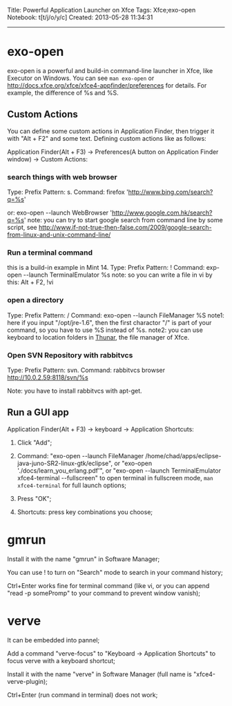 Title: Powerful Application Launcher on Xfce
Tags: Xfce;exo-open
Notebook: t[t/j/o/y/c]
Created: 2013-05-28 11:34:31

------

# exo-open

exo-open is a powerful and build-in command-line launcher in Xfce, like Executor on Windows. You can see `man exo-open` or http://docs.xfce.org/xfce/xfce4-appfinder/preferences for details. For example, the difference of %s and %S. 

## Custom Actions
 
You can define some custom actions in Application Finder, then trigger it with "Alt + F2" and some text. 
Defining custom actions like as follows:

Application Finder(Alt + F3) -> Preferences(A button on Application Finder window) -> Custom Actions: 

### search things with web browser 

Type: Prefix 
Pattern: s. 
Command: firefox 'http://www.bing.com/search?q=%s'

or:  exo-open --launch WebBrowser 'http://www.google.com.hk/search?q=%s' 
note: you can try to start google search from command line by some script, see http://www.if-not-true-then-false.com/2009/google-search-from-linux-and-unix-command-line/ 

### Run a terminal command 

this is a build-in example in Mint 14. 
Type: Prefix 
Pattern: ! 
Command: exp-open --launch TerminalEmulator %s 
note: so you can write a file in vi by this: Alt + F2, !vi 

### open a directory 

Type: Prefix 
Pattern: / 
Command: exo-open --launch FileManager %S 
note1: here if you input "/opt/jre-1.6", then the first charactor "/" is part of your command, so you have to use %S instead of %s. 
note2: you can use keyboard to location folders in [Thunar](http://docs.xfce.org/xfce/thunar/start), the file manager of Xfce. 

### Open SVN Repository with rabbitvcs

Type: Prefix 
Pattern: svn. 
Command: rabbitvcs browser http://10.0.2.59:8118/svn/%s

Note: you have to install rabbitvcs with apt-get.

## Run a GUI app

Application Finder(Alt + F3) -> keyboard -> Application Shortcuts:

1. Click "Add"; 

1. Command: "exo-open --launch FileManager /home/chad/apps/eclipse-java-juno-SR2-linux-gtk/eclipse", or "exo-open './docs/learn_you_erlang.pdf'", or "exo-open --launch TerminalEmulator xfce4-terminal --fullscreen" to open terminal in fullscreen mode, `man xfce4-terminal` for full launch options;

1. Press "OK";

1. Shortcuts: press key combinations you choose;
 
# gmrun

Install it with the name "gmrun" in Software Manager;

You can use ! to turn on "Search" mode to search in your command history;

Ctrl+Enter works fine for terminal command (like vi, or you can append "read -p somePromp" to your command to prevent window vanish);

# verve

It can be embedded into pannel; 

Add a command "verve-focus" to "Keyboard -> Application Shortcuts" to focus verve with a keyboard shortcut;

Install it with the name "verve" in Software Manager (full name is "xfce4-verve-plugin);

Ctrl+Enter (run command in terminal) does not work;

